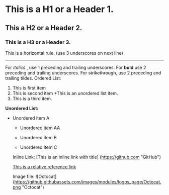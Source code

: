 # This is a H1 or a Header 1.
## This a H2 or a Header 2.
### This is a H3 or a Header 3. 
This is a horizontal rule. (use 3 underscores on next line)
___
For _italics_ , use 1 preceding and trailing underscores.
For __bold__ use 2 preceding and trailing underscores.
For ~~strikethrough~~, use 2 preceding and trailing tildes.
Ordered List:
1. This is first item
2. This is second item
*This is an unordered list item.
3. This is a third item.

__Unordered List:__
* Unordered item A
   
    * Unordered item AA
    
   *  Unordered item B
   
   *  Unordered item C
   
   Inline Link:
   [This is an inline link with title] (https://github.com "GitHub")
   
   [This is a relative reference link](/README.md "README File")
   
   Image file:
   ![Octocat] (https://github.githubassets.com/images/modules/logos_page/Octocat.png "Octocat")


